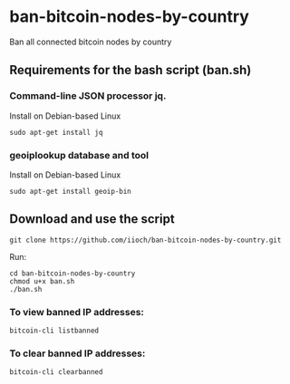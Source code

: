 # ban-bitcoin-nodes-by-country
Ban all connected bitcoin nodes by country 

## Requirements for the bash script (ban.sh)

### Command-line JSON processor jq.

Install on Debian-based Linux
```` 
sudo apt-get install jq
```` 
### geoiplookup database and tool

Install on Debian-based Linux
```` 
sudo apt-get install geoip-bin
```` 
## Download and use the script

`git clone https://github.com/iioch/ban-bitcoin-nodes-by-country.git`

Run:

````
cd ban-bitcoin-nodes-by-country   
chmod u+x ban.sh   
./ban.sh
````

### To view banned IP addresses:

````
bitcoin-cli listbanned
````

### To clear banned IP addresses:

````
bitcoin-cli clearbanned
````
